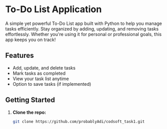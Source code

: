 # To-Do List Application

A simple yet powerful To-Do List app built with Python to help you manage tasks efficiently. Stay organized by adding, updating, and removing tasks effortlessly. Whether you're using it for personal or professional goals, this app keeps you on track!

## Features
-  Add, update, and delete tasks
-  Mark tasks as completed
-  View your task list anytime
-  Option to save tasks (if implemented)

## Getting Started

1. **Clone the repo:**
   ```bash
   git clone https://github.com/probablyAdi/codsoft_task1.git
